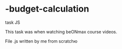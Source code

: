 # -budget-calculation
task JS

This task was when watching beONmax course videos.

File .js written by me from scratchю

